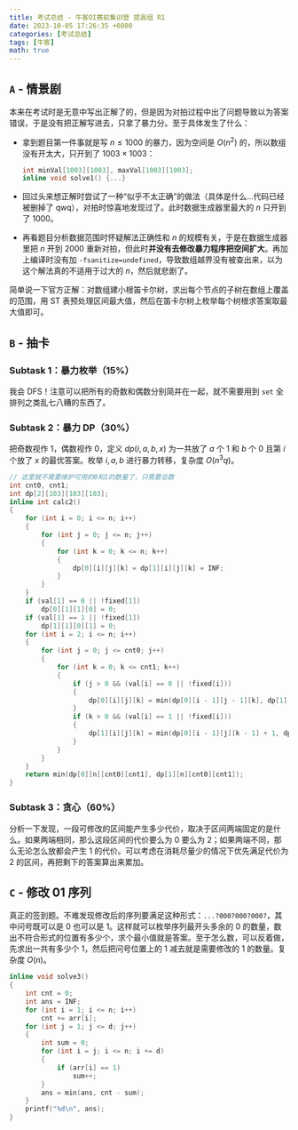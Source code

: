 ```yaml
---
title: 考试总结 - 牛客OI赛前集训营 提高组 R1
date: 2023-10-05 17:26:35 +0800
categories: [考试总结]
tags: [牛客]
math: true
---
```


## `A` - 情景剧

本来在考试时是无意中写出正解了的，但是因为对拍过程中出了问题导致以为答案错误，于是没有把正解写进去，只拿了暴力分。至于具体发生了什么：

- 拿到题目第一件事就是写 $n \leq 1000$ 的暴力，因为空间是 $O(n^2)$ 的，所以数组没有开太大，只开到了 $1003 \times 1003$：

  ```c++
  int minVal[1003][1003], maxVal[1003][1003];
  inline void solve1() {...}
  ```

- 回过头来想正解时尝试了一种“似乎不太正确”的做法（具体是什么...代码已经被删掉了 qwq），对拍时惊喜地发现过了。此时数据生成器里最大的 $n$ 只开到了 $1000$。
- 再看题目分析数据范围时怀疑解法正确性和 $n$ 的规模有关，于是在数据生成器里把 $n$ 开到 $2000$ 重新对拍，但此时**并没有去修改暴力程序把空间扩大**。再加上编译时没有加 `-fsanitize=undefined`，导致数组越界没有被查出来，以为这个解法真的不适用于过大的 $n$，然后就悲剧了。

简单说一下官方正解：对数组建小根笛卡尔树，求出每个节点的子树在数组上覆盖的范围，用 ST 表预处理区间最大值，然后在笛卡尔树上枚举每个树根求答案取最大值即可。

## `B` - 抽卡

### Subtask 1：暴力枚举（15%）

我会 DFS！注意可以把所有的奇数和偶数分别简并在一起，就不需要用到 `set` 全排列之类乱七八糟的东西了。

### Subtask 2：暴力 DP（30%）

把奇数视作 $1$，偶数视作 $0$，定义 $dp(i,a,b,x)$ 为一共放了 $a$ 个 $1$ 和 $b$ 个 $0$ 且第 $i$ 个放了 $x$ 的最优答案。枚举 $i,a,b$ 进行暴力转移，复杂度 $O(n^3q)$。

```c++
// 这里就不需要维护可用的0和1的数量了，只需要总数
int cnt0, cnt1;
int dp[2][103][103][103];
inline int calc2()
{
    for (int i = 0; i <= n; i++)
    {
        for (int j = 0; j <= n; j++)
        {
            for (int k = 0; k <= n; k++)
            {
                dp[0][i][j][k] = dp[1][i][j][k] = INF;
            }
        }
    }
    if (val[1] == 0 || !fixed[1])
        dp[0][1][1][0] = 0;
    if (val[1] == 1 || !fixed[1])
        dp[1][1][0][1] = 0;
    for (int i = 2; i <= n; i++)
    {
        for (int j = 0; j <= cnt0; j++)
        {
            for (int k = 0; k <= cnt1; k++)
            {
                if (j > 0 && (val[i] == 0 || !fixed[i]))
                {
                    dp[0][i][j][k] = min(dp[0][i - 1][j - 1][k], dp[1][i - 1][j - 1][k] + 1);
                }
                if (k > 0 && (val[i] == 1 || !fixed[i]))
                {
                    dp[1][i][j][k] = min(dp[0][i - 1][j][k - 1] + 1, dp[1][i - 1][j][k - 1]);
                }
            }
        }
    }
    return min(dp[0][n][cnt0][cnt1], dp[1][n][cnt0][cnt1]);
}
```

### Subtask 3：贪心（60%）

分析一下发现，一段可修改的区间能产生多少代价，取决于区间两端固定的是什么。如果两端相同，那么这段区间的代价要么为 $0$ 要么为 $2$；如果两端不同，那么无论怎么放都会产生 $1$ 的代价。可以考虑在消耗尽量少的情况下优先满足代价为 $2$ 的区间，再把剩下的答案算出来累加。

## `C` - 修改 01 序列

真正的签到题。不难发现修改后的序列要满足这种形式：$\texttt{...?000?000?000?}$，其中问号既可以是 $0$ 也可以是 $1$。这样就可以枚举序列最开头多余的 $0$ 的数量，数出不符合形式的位置有多少个，求个最小值就是答案。至于怎么数，可以反着做，先求出一共有多少个 $1$，然后把问号位置上的 $1$ 减去就是需要修改的 $1$ 的数量。复杂度 $O(n)$。

```c++
inline void solve3()
{
    int cnt = 0;
    int ans = INF;
    for (int i = 1; i <= n; i++)
        cnt += arr[i];
    for (int j = 1; j <= d; j++)
    {
        int sum = 0;
        for (int i = j; i <= n; i += d)
        {
            if (arr[i] == 1)
                sum++;
        }
        ans = min(ans, cnt - sum);
    }
    printf("%d\n", ans);
}
```
